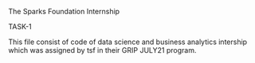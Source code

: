 The Sparks Foundation Internship

TASK-1

This file consist of code of data science and business analytics intership  which was assigned by tsf in their GRIP JULY21 program.
